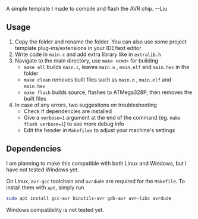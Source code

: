 A simple template I made to compile and flash the AVR chip. --Liu

## Usage

1. Copy the folder and rename the folder. You can also use some project template plug-ins/extensions in your IDE/text editor
2. Write code in `main.c` and add extra library like in `extralib.h`
3. Navigate to the main directory, use `make <cmd>` for building
   - `make all` builds `main.c`, leaves `main.o` , `main.elf` and `main.hex` in the folder
   - `make clean` removes built files such as `main.o` , `main.elf` and `main.hex`
   - `make flash` builds source, flashes to ATMega328P, then removes the built files
4. In case of any errors, two suggestions on troubleshooting
   - Check if dependencies are installed
   - Give a `verbose=1` argument at the end of the command (eg. `make flash verbose=1`) to see more debug info
   - Edit the header in `Makefiles` to adjust your machine's settings

## Dependencies

I am planning to make this compatible with both Linux and Windows, but I have not tested Windows yet.

On Linux, `avr-gcc` toolchain and `avrdude` are required for the `Makefile`. To install them with `apt`, simply run

```bash
sudo apt install gcc-avr binutils-avr gdb-avr avr-libc avrdude
```

Windows compatibility is not tested yet.